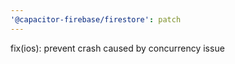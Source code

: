 ```yaml
---
'@capacitor-firebase/firestore': patch
---
```


fix(ios): prevent crash caused by concurrency issue
